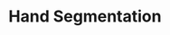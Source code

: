 ---
advisors:
- Lale Akarun
students:
- name: Alper Çakan
title: Hand Segmentation
type: project
---